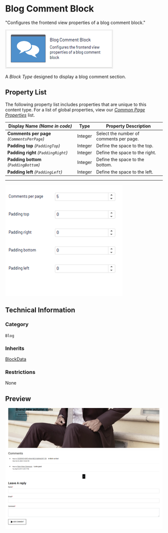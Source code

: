 # Blog Comment Block
"Configures the frontend view properties of a blog comment block."

![Blog Post Block](Screenshots/Blog%20Comment%20Block%20-%20icon.png)

A *Block Type* designed to display a blog comment section.

## Property List
The following property list includes properties that are unique to this content type. For a list of global properties, view our [*Common Page Properties*](../../Common%20Page%20Properties.md) list.

Display Name *(Name in code)* | Type | Property Description
--------------|------|---------------
**Comments per page** *(`CommentsPerPage`)* | Integer | Select the number of comments per page.
**Padding top** *(`PaddingTop`)* | Integer | Define the space to the top.
**Padding right** *(`PaddingRight`)* | Integer | Define the space to the right. 
**Padding bottom** *(`PaddingBottom`)* | Integer | Define the space to the bottom.
**Padding left** *(`PaddingLeft`)* | Integer | Define the space to the left.

** **
![Blog Post Block - Content tab](Screenshots/Blog%20Comment%20Block%20-%20Content%20tab.png)

## Technical Information

### Category
`Blog`

### Inherits
[BlockData](#)

### Restrictions
None

## Preview
![Blog Post Block - Preview](Screenshots/Blog%20Comment%20Block%20-%20Preview.png)

